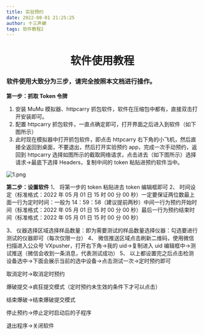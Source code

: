 ```yaml
---
title: 实验预约
date: 2022-08-01 21:25:25
author: 十三声蝉
tags: 软件教程2
---
```

# <h1 align = "center">**软件使用教程**</h1>

<!--此软件为教研室专用，目的是为了方便地进行实验预约，请勿外传！！！*-->

### 软件使用大致分为三步，请完全按照本文档进行操作。

**第一步：抓取 Token 令牌**

1. 安装 MuMu 模拟器、httpcarry 抓包软件，软件在压缩包中都有，直接双击打开安装即可。
2. 配置 httpcarry 抓包软件，一直点确定即可，打开界面之后进入到软件（如下图所示）
3. 此时现在模拟器中打开抓包软件，即点击 httpcarry 右下角的小飞机，然后直接全返回到桌面，不要退出，然后打开实验预约 app，完成一次手动预约，返回到 httpcarry 选择如图所示的截取网络请求，点击进去（如下图所示）选择请求→最底下选择 Headers，复制中间的 token 粘贴进预约软件当中。

![1.png](https://cdn.jsdelivr.net/gh/nwpuxy/image/image202208011731101.png)

**第二步：设置软件**
1、 将第一步的 token 粘贴进去 token 编辑框即可
2、 时间设定（标准格式：2022 年 05 月 01 日 15 时 00 分 00 秒）一定要保证两位数最上面一行为定时时间：一般为 14：59：58（建议提前两秒）中间一行为预约开始时间（标准格式：2022 年 05 月 01 日 15 时 00 分 00 秒）最后一行为预约结束时间（标准格式：2022 年 05 月 01 日 15 时 00 分 00 秒）

3、 仪器选择区域选择样品数量：即为需要测试的样品数量选择仪器：勾选要进行测试的仪器即可（每次仅限一台）
4、 微信推送区域点击刷新二维码，使用微信扫描进入公众号 VXpusher，打开右下角→我的 uid→复制进入 uid 编辑框中→测试推送（微信会收到一条消息，代表测试成功）
5、 以上都设置完之后点击检测设备选中→下面会展示当前的选中设备→点击测试一次→定时预约即可

取消定时→取消定时预约

爆破提交→疯狂提交模式（定时预约未生效的条件下才可以点击）

结束爆破→结束爆破提交模式

停止预约→停止定时启动后的子程序

退出程序→关闭软件
